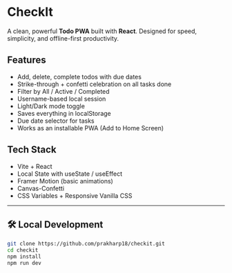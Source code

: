 # CheckIt 

A clean, powerful **Todo PWA** built with **React**. Designed for speed, simplicity, and offline-first productivity.

## Features

-  Add, delete, complete todos with due dates
-  Strike-through + confetti celebration on all tasks done
-  Filter by All / Active / Completed
-  Username-based local session
-  Light/Dark mode toggle
-  Saves everything in localStorage
-  Due date selector for tasks
-  Works as an installable PWA (Add to Home Screen)

## Tech Stack

- Vite + React
- Local State with useState / useEffect
- Framer Motion (basic animations)
- Canvas-Confetti
- CSS Variables + Responsive Vanilla CSS

---

## 🛠 Local Development

```bash
git clone https://github.com/prakharp18/checkit.git
cd checkit
npm install
npm run dev
```
